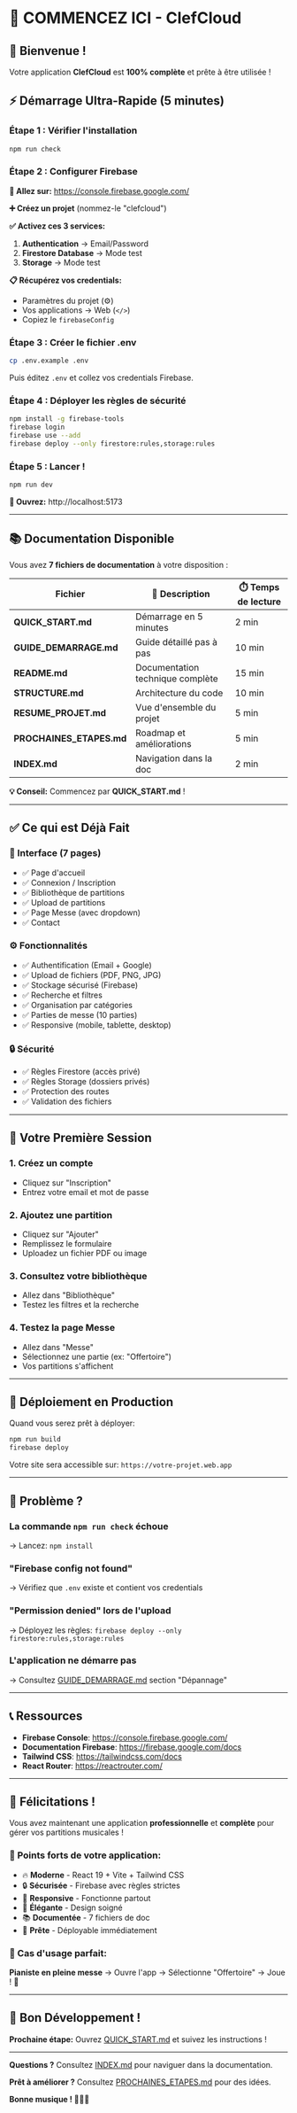 # 🎵 COMMENCEZ ICI - ClefCloud

## 👋 Bienvenue !

Votre application **ClefCloud** est **100% complète** et prête à être utilisée !

## ⚡ Démarrage Ultra-Rapide (5 minutes)

### Étape 1 : Vérifier l'installation
```bash
npm run check
```

### Étape 2 : Configurer Firebase

**🔗 Allez sur:** https://console.firebase.google.com/

**➕ Créez un projet** (nommez-le "clefcloud")

**✅ Activez ces 3 services:**
1. **Authentication** → Email/Password
2. **Firestore Database** → Mode test
3. **Storage** → Mode test

**📋 Récupérez vos credentials:**
- Paramètres du projet (⚙️)
- Vos applications → Web (`</>`)
- Copiez le `firebaseConfig`

### Étape 3 : Créer le fichier .env

```bash
cp .env.example .env
```

Puis éditez `.env` et collez vos credentials Firebase.

### Étape 4 : Déployer les règles de sécurité

```bash
npm install -g firebase-tools
firebase login
firebase use --add
firebase deploy --only firestore:rules,storage:rules
```

### Étape 5 : Lancer !

```bash
npm run dev
```

**🎉 Ouvrez:** http://localhost:5173

---

## 📚 Documentation Disponible

Vous avez **7 fichiers de documentation** à votre disposition :

| Fichier | 📖 Description | ⏱️ Temps de lecture |
|---------|---------------|---------------------|
| **QUICK_START.md** | Démarrage en 5 minutes | 2 min |
| **GUIDE_DEMARRAGE.md** | Guide détaillé pas à pas | 10 min |
| **README.md** | Documentation technique complète | 15 min |
| **STRUCTURE.md** | Architecture du code | 10 min |
| **RESUME_PROJET.md** | Vue d'ensemble du projet | 5 min |
| **PROCHAINES_ETAPES.md** | Roadmap et améliorations | 5 min |
| **INDEX.md** | Navigation dans la doc | 2 min |

**💡 Conseil:** Commencez par **QUICK_START.md** !

---

## ✅ Ce qui est Déjà Fait

### 🎨 Interface (7 pages)
- ✅ Page d'accueil
- ✅ Connexion / Inscription
- ✅ Bibliothèque de partitions
- ✅ Upload de partitions
- ✅ Page Messe (avec dropdown)
- ✅ Contact

### ⚙️ Fonctionnalités
- ✅ Authentification (Email + Google)
- ✅ Upload de fichiers (PDF, PNG, JPG)
- ✅ Stockage sécurisé (Firebase)
- ✅ Recherche et filtres
- ✅ Organisation par catégories
- ✅ Parties de messe (10 parties)
- ✅ Responsive (mobile, tablette, desktop)

### 🔒 Sécurité
- ✅ Règles Firestore (accès privé)
- ✅ Règles Storage (dossiers privés)
- ✅ Protection des routes
- ✅ Validation des fichiers

---

## 🎯 Votre Première Session

### 1. Créez un compte
- Cliquez sur "Inscription"
- Entrez votre email et mot de passe

### 2. Ajoutez une partition
- Cliquez sur "Ajouter"
- Remplissez le formulaire
- Uploadez un fichier PDF ou image

### 3. Consultez votre bibliothèque
- Allez dans "Bibliothèque"
- Testez les filtres et la recherche

### 4. Testez la page Messe
- Allez dans "Messe"
- Sélectionnez une partie (ex: "Offertoire")
- Vos partitions s'affichent

---

## 🚀 Déploiement en Production

Quand vous serez prêt à déployer:

```bash
npm run build
firebase deploy
```

Votre site sera accessible sur: `https://votre-projet.web.app`

---

## 🐛 Problème ?

### La commande `npm run check` échoue
→ Lancez: `npm install`

### "Firebase config not found"
→ Vérifiez que `.env` existe et contient vos credentials

### "Permission denied" lors de l'upload
→ Déployez les règles: `firebase deploy --only firestore:rules,storage:rules`

### L'application ne démarre pas
→ Consultez [GUIDE_DEMARRAGE.md](GUIDE_DEMARRAGE.md) section "Dépannage"

---

## 📞 Ressources

- **Firebase Console**: https://console.firebase.google.com/
- **Documentation Firebase**: https://firebase.google.com/docs
- **Tailwind CSS**: https://tailwindcss.com/docs
- **React Router**: https://reactrouter.com/

---

## 🎉 Félicitations !

Vous avez maintenant une application **professionnelle** et **complète** pour gérer vos partitions musicales !

### 💪 Points forts de votre application:
- 🔥 **Moderne** - React 19 + Vite + Tailwind CSS
- 🔒 **Sécurisée** - Firebase avec règles strictes
- 📱 **Responsive** - Fonctionne partout
- 🎨 **Élégante** - Design soigné
- 📚 **Documentée** - 7 fichiers de doc
- 🚀 **Prête** - Déployable immédiatement

### 🎯 Cas d'usage parfait:
**Pianiste en pleine messe** → Ouvre l'app → Sélectionne "Offertoire" → Joue ! 🎹

---

## 🎵 Bon Développement !

**Prochaine étape:** Ouvrez [QUICK_START.md](QUICK_START.md) et suivez les instructions !

---

**Questions ?** Consultez [INDEX.md](INDEX.md) pour naviguer dans la documentation.

**Prêt à améliorer ?** Consultez [PROCHAINES_ETAPES.md](PROCHAINES_ETAPES.md) pour des idées.

**Bonne musique ! 🎵🎹🎼**
